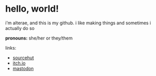# hello, world!

i'm alterae, and this is my github. i like making things and sometimes i actually do so

**pronouns:** she/her or they/them

links:
- [sourcehut](https://sr.ht/~alterae)
- [itch.io](https://alterae.itch.io)
- <a rel="me" href="https://tech.lgbt/@alterae">mastodon</a>

